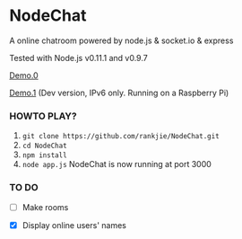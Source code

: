 NodeChat
========

A online chatroom powered by node.js &amp; socket.io &amp; express

Tested with Node.js v0.11.1 and v0.9.7

[Demo.0](http://hk.gfw.li:3000/)

[Demo.1](http://node.gfw.li)   (Dev version, IPv6 only. Running on a Raspberry Pi)


### HOWTO PLAY?

1. `git clone https://github.com/rankjie/NodeChat.git`
2. `cd NodeChat`
3. `npm install`
4. `node app.js`  NodeChat is now running at port 3000

### TO DO

- [ ] Make rooms

- [x] Display online users' names
